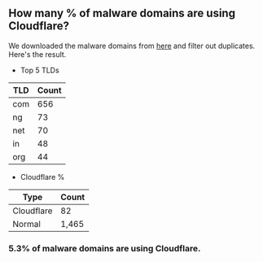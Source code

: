 ## How many % of malware domains are using Cloudflare?


We downloaded the malware domains from [here](https://urlhaus.abuse.ch) and filter out duplicates.
Here's the result.


[//]: # (start replacement)


- Top 5 TLDs

| TLD | Count |
| --- | --- |
| com | 656 |
| ng | 73 |
| net | 70 |
| in | 48 |
| org | 44 |


- Cloudflare %

| Type | Count |
| --- | --- |
| Cloudflare | 82 |
| Normal | 1,465 |


### 5.3% of malware domains are using Cloudflare.
